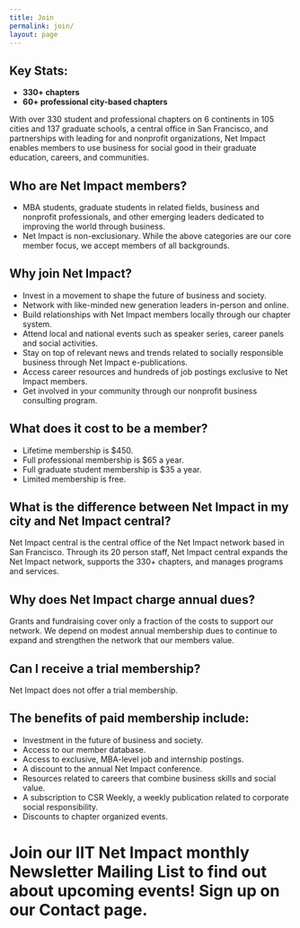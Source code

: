 ```yaml
---
title: Join
permalink: join/
layout: page
---
```


## Key Stats:

*   **330+ chapters**
*   **60+ professional city-based chapters**

  With over 330 student and professional chapters on 6 continents in 105 cities and 137 graduate schools, a central office in San Francisco, and partnerships with leading for and nonprofit organizations, Net Impact enables members to use business for social good in their graduate education, careers, and communities.

## Who are Net Impact members?

*   MBA students, graduate students in related fields, business and nonprofit professionals, and other emerging leaders dedicated to improving the world through business.
*   Net Impact is non-exclusionary. While the above categories are our core member focus, we accept members of all backgrounds.

## Why join Net Impact?

*   Invest in a movement to shape the future of business and society.
*   Network with like-minded new generation leaders in-person and online.
*   Build relationships with Net Impact members locally through our chapter system.
*   Attend local and national events such as speaker series, career panels and social activities.
*   Stay on top of relevant news and trends related to socially responsible business through Net Impact e-publications.
*   Access career resources and hundreds of job postings exclusive to Net Impact members.
*   Get involved in your community through our nonprofit business consulting program.

## What does it cost to be a member?

*   Lifetime membership is $450.
*   Full professional membership is $65 a year.
*   Full graduate student membership is $35 a year.
*   Limited membership is free.

## What is the difference between Net Impact in my city and Net Impact central?

  Net Impact central is the central office of the Net Impact network based in San Francisco. Through its 20 person staff, Net Impact central expands the Net Impact network, supports the 330+ chapters, and manages programs and services.

## Why does Net Impact charge annual dues?

Grants and fundraising cover only a fraction of the costs to support our network. We depend on modest annual membership dues to continue to expand and strengthen the network that our members value.

## Can I receive a trial membership?

Net Impact does not offer a trial membership.

## The benefits of paid membership include:

*   Investment in the future of business and society.
*   Access to our member database.
*   Access to exclusive, MBA-level job and internship postings.
*   A discount to the annual Net Impact conference.
*   Resources related to careers that combine business skills and social value.
*   A subscription to CSR Weekly, a weekly publication related to corporate social responsibility.
*   Discounts to chapter organized events.

# Join our IIT Net Impact monthly Newsletter Mailing List to find out about upcoming events! Sign up on our Contact page.
